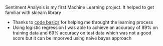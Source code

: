 Sentiment Analysis is my first Machine Learning project. It helped to get familiar with sklearn library
* Thanks to [code basics](https://www.youtube.com/playlist?list=PLeo1K3hjS3uvCeTYTeyfe0-rN5r8zn9rw) for helping me throught the learning process
* Using logistic regression I was able to achieve an accuracy of 89% on training data and 69% accuracy on test data which was not a good score but it can be imporved using naive bayes approach 
